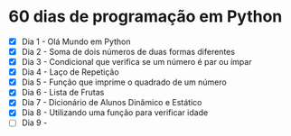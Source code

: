 # 60 dias de programação em Python

- [X] Dia 1 - Olá Mundo em Python
- [X] Dia 2 - Soma de dois números de duas formas diferentes
- [X] Dia 3 - Condicional que verifica se um número é par ou ímpar
- [X] Dia 4 - Laço de Repetição
- [X] Dia 5 - Função que imprime o quadrado de um número
- [X] Dia 6 - Lista de Frutas
- [X] Dia 7 - Dicionário de Alunos Dinâmico e Estático
- [X] Dia 8 - Utilizando uma função para verificar idade
- [ ] Dia 9 - 